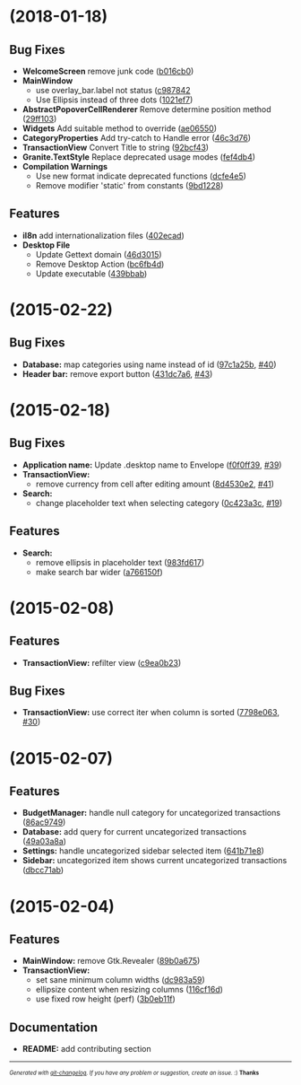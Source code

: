 #  (2018-01-18)

## Bug Fixes

- **WelcomeScreen** remove junk code
  ([b016cb0](https://github.com/cjfloss/envelope/commit/b016cb04c1497f791eedc3347698ab0f76ab1b5d))
- **MainWindow**
   - use overlay_bar.label not status
   ([c987842](https://github.com/cjfloss/envelope/commit/c9878423ef75f0d22665fb4d5f35e6adebf2d33e)
   - Use Ellipsis instead of three dots
   ([1021ef7](https://github.com/cjfloss/envelope/commit/1021ef7dbca43b8f13605bce4fa7abbc750fbe9a))
- **AbstractPopoverCellRenderer** Remove determine position method
   ([29ff103](https://github.com/cjfloss/envelope/commit/29ff1039816e8753f3ee571f79b3805f398b4d58))
- **Widgets** Add suitable method to override
   ([ae06550](https://github.com/cjfloss/envelope/commit/ae06550b24cb8734bd2f34af82a46bf5d0ea53ee))
- **CategoryProperties** Add try-catch to Handle error
   ([46c3d76](https://github.com/cjfloss/envelope/commit/46c3d76a9f315747c7d1929610ff0a3eabee464e))
- **TransactionView** Convert Title to string
   ([92bcf43](https://github.com/cjfloss/envelope/commit/92bcf432ffef65eed1bf1620d290b7441efddb7b))
- **Granite.TextStyle** Replace deprecated usage modes
   ([fef4db4](https://github.com/cjfloss/envelope/commit/fef4db4352ba45bcc37a4e4075cf6d80eb4b042f))
- **Compilation Warnings**
   - Use new format indicate deprecated functions
   ([dcfe4e5](https://github.com/cjfloss/envelope/commit/dcfe4e55ae3cd4c508246d1f1148e5125e45322c))
   - Remove modifier 'static' from constants
   ([9bd1228](https://github.com/cjfloss/envelope/commit/9bd122814a570fd0768aa0745e5f327d0acd53cc))

## Features

- **il8n** add internationalization files
  ([402ecad](https://github.com/cjfloss/envelope/commit/402ecad58ae3e58520f024fbc2caa109c884e35e))
- **Desktop File**
   - Update Gettext domain
   ([46d3015](https://github.com/cjfloss/envelope/commit/46d3015097653406b7a4a7428931cfaac48a19b5))
   - Remove Desktop Action
   ([bc6fb4d](https://github.com/cjfloss/envelope/commit/bc6fb4d909e18f3d81bcd4cc929639ca475b9222))
   - Update executable
   ([439bbab](https://github.com/cjfloss/envelope/commit/439bbab0c3975ff7ef0a5cfdcee7af1c30ed004a))


#  (2015-02-22)

## Bug Fixes

- **Database:** map categories using name instead of id
  ([97c1a25b](https://github.com/nlaplante/envelope/commit/97c1a25b6444b836fcadf049856db8810d4150df),
   [#40](https://github.com/nlaplante/envelope/issues/40))
- **Header bar:** remove export button
 ([431dc7a6](https://github.com/nlaplante/envelope/commit/431dc7a6986586450e7b9ca503f4e9abd194a949),
  [#43](https://github.com/nlaplante/envelope/issues/43))

#  (2015-02-18)

## Bug Fixes

- **Application name:** Update .desktop name to Envelope
  ([f0f0ff39](https://github.com/nlaplante/envelope/commit/f0f0ff39578343bbc60696c4eef38d8b24b4f7d3),
   [#39](https://github.com/nlaplante/envelope/issues/39))
- **TransactionView:**
  - remove currency from cell after editing amount
  ([8d4530e2](https://github.com/nlaplante/envelope/commit/8d4530e209ff868cceef5c32c5d97c3c08eaf144),
   [#41](https://github.com/nlaplante/envelope/issues/41))
- **Search:**
   - change placeholder text when selecting category
   ([0c423a3c](https://github.com/nlaplante/envelope/commit/0c423a3cf7f4718ecdfa13eb69a67ef17b50f1e2),
    [#19](https://github.com/nlaplante/envelope/issues/19))

## Features

- **Search:**
  - remove ellipsis in placeholder text
  ([983fd617](https://github.com/nlaplante/envelope/commit/983fd6179cfb14b49abf4dc056fc36c79cd1d2c2))
  - make search bar wider
  ([a766150f](https://github.com/nlaplante/envelope/commit/a766150fce823d96b1e17bc36cf60231eb719eae))

#  (2015-02-08)

## Features

  - **TransactionView:** refilter view
    ([c9ea0b23](https://github.com/nlaplante/envelope/commit/c9ea0b23ab777f62a88e84ee9ec84e0c2f394447))

## Bug Fixes

  - **TransactionView:** use correct iter when column is sorted
    ([7798e063](https://github.com/nlaplante/envelope/commit/7798e063dc461b323fc738290ce7e073b3c2c982),
     [#30](https://github.com/nlaplante/envelope/issues/30))

#  (2015-02-07)

## Features

  - **BudgetManager:** handle null category for uncategorized transactions
    ([86ac9749](https://github.com/nlaplante/envelope/commit/86ac9749af33beda476cbafaf50e456ef62e7f32))
  - **Database:** add query for current uncategorized transactions
    ([49a03a8a](https://github.com/nlaplante/envelope/commit/49a03a8a4b929012c84f5d8b301900c7c392b8d9))
  - **Settings:** handle uncategorized sidebar selected item
    ([641b71e8](https://github.com/nlaplante/envelope/commit/641b71e8c2a794f8b4a3a3c4df42251c0db3c26a))
  - **Sidebar:** uncategorized item shows current uncategorized transactions
    ([dbcc71ab](https://github.com/nlaplante/envelope/commit/dbcc71ab21b31720c374fca7af5353823fb47a6b))  

#  (2015-02-04)

## Features

- **MainWindow:** remove Gtk.Revealer
  ([89b0a675](https://github.com/nlaplante/envelope/commit/89b0a675a5489332199bd66de6d47c14d5ed945c))
- **TransactionView:**
  - set sane minimum column widths
  ([dc983a59](https://github.com/nlaplante/envelope/commit/dc983a594df6edc15530a8a500bfd98e071635d8))
  - ellipsize content when resizing columns
  ([116cf16d](https://github.com/nlaplante/envelope/commit/116cf16d8e93b6384b248d79b7f5ba796cf0a825))
  - use fixed row height (perf)
  ([3b0eb11f](https://github.com/nlaplante/envelope/commit/3b0eb11fc9c3929a7c0e4ffc0ee4b7ce1d6b57aa))


## Documentation

- **README:** add contributing section



---
<sub><sup>*Generated with [git-changelog](https://github.com/rafinskipg/git-changelog). If you have any problem or suggestion, create an issue.* :) **Thanks** </sub></sup>
